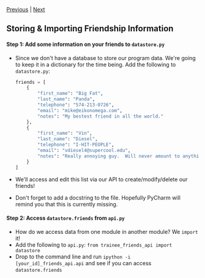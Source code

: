 [Previous](readme.md) |  [Next](exercise-2.md)
## Storing & Importing Friendship Information
#### Step 1: Add some information on your friends to `datastore.py`
* Since we don't have a database to store our program data.  We're going to 
keep it in a dictionary for the time being.  Add the following to `datastore.py`:
    
    ```python
    friends = [
        {
            "first_name": "Big Fat",
            "last_name": "Panda",
            "telephone": "574-213-0726",
            "email": "mike@eikonomega.com",
            "notes": "My bestest friend in all the world."
        },
        {
            "first_name": "Vin",
            "last_name": "Diesel",
            "telephone": "I-HIT-PEOPLE",
            "email": "vdiesel4@supercool.edu",
            "notes": "Really annoying guy.  Will never amount to anything."
        }
    ]
    ```
* We'll access and edit this list via our API to create/modify/delete our friends!
* Don't forget to add a docstring to the file.  Hopefully PyCharm will remind
you that this is currently missing.


#### Step 2: Access `datastore.friends` from `api.py`
* How do we access data from one module in another module?  We `import` it!
* Add the following to `api.py`: `from trainee_friends_api import datastore`
* Drop to the command line and run `ipython -i [your_id]_friends_api.api` and 
see if you can access `datastore.friends` 

    

   
